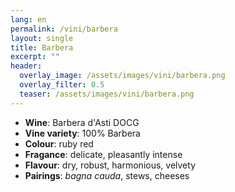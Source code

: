 ```yaml
---
lang: en
permalink: /vini/barbera
layout: single
title: Barbera
excerpt: ""
header:
  overlay_image: /assets/images/vini/barbera.png
  overlay_filter: 0.5
  teaser: /assets/images/vini/barbera.png
---
```

- **Wine**: Barbera d'Asti DOCG
- **Vine variety**: 100% Barbera
- **Colour**: ruby red 
- **Fragance**: delicate, pleasantly intense
- **Flavour**: dry, robust, harmonious, velvety
- **Pairings**: _bagna cauda_, stews, cheeses 
